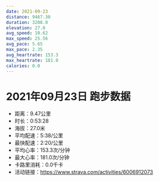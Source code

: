 ```yaml
---
date: 2021-09-23
distance: 9467.30
duration: 3208.0
elevation: 27.0
avg_speed: 10.62
max_speed: 25.56
avg_pace: 5.65
max_pace: 2.35
avg_heartrate: 153.3
max_heartrate: 181.0
calories: 0.0
---
```


# 2021年09月23日 跑步数据

- 距离：9.47公里
- 时长：0:53:28
- 海拔：27.0米
- 平均配速：5:38/公里
- 最快配速：2:20/公里
- 平均心率：153.3次/分钟
- 最大心率：181.0次/分钟
- 卡路里消耗：0.0千卡
- 活动链接：https://www.strava.com/activities/6006912073
